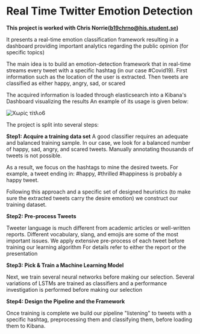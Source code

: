 # Real Time Twitter Emotion Detection


**This project is worked with Chris Norrie(b19chrno@his.student.se)**

It presents a real-time emotion classification framework resulting in a dashboard providing important analytics regarding the public opinion (for specific topics)

The main idea is to build an emotion-detection framework that in real-time streams every tweet with a specific hashtag (in our case #Covid19).
First information such as the location of the user is extracted. Then tweets are classified as either happy, angry, sad, or scared 

The acquired information is loaded through elasticsearch into a Kibana's Dashboard visualizing the results
An example of its usage is given below:

![Χωρίς τίτλο6](https://user-images.githubusercontent.com/70523417/91851315-9db6a200-ec67-11ea-89a9-986d2611f544.png)

The project is split into several steps: 

**Step1:  Acquire a training data set**
A good classifier requires an adequate and balanced training sample.
In our case, we look for a balanced number of happy, sad, angry, and scared tweets.
Manually annotating thousands of tweets is not possible.

As a result, we focus on the hashtags to mine the desired tweets.
For example, a tweet ending in: #happy, #thrilled #happiness is probably a happy tweet.

Following this approach and a specific set of designed heuristics (to make sure the extracted tweets carry the desire emotion) we construct our training dataset.

**Step2: Pre-process Tweets**

Tweeter language is much different from academic articles or well-written reports. Different vocabulary, slang, and emojis are some of the most important issues.
We apply extensive pre-process of each tweet before training our learning algorithm
For details refer to either the report or the presentation

**Step3: Pick & Train a Machine Learning Model**

Next, we train several neural networks before making our selection.
Several variations of LSTMs are trained as classifiers and a performance investigation is performed before making our selection

**Step4: Design the Pipeline and the Framework**

Once training is complete we build our pipeline "listening" to tweets with a specific hashtag, preprocessing them and classifying them, before loading them to Kibana.

